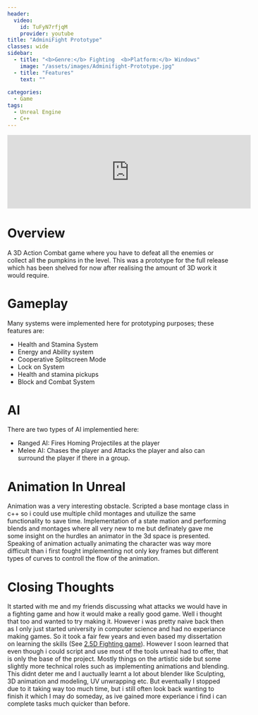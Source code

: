 ```yaml
---
header:
  video:
    id: TuFyN7rfjqM
    provider: youtube
title: "AdminiFight Prototype"
classes: wide
sidebar:
  - title: "<b>Genre:</b> Fighting  <b>Platform:</b> Windows"
    image: "/assets/images/Adminifight-Prototype.jpg"
  - title: "Features"
    text: ""
    
categories:
  - Game
tags:
  - Unreal Engine
  - C++
---
```

<iframe frameborder="0" src="https://itch.io/embed/1133264?bg_color=8e9cd2" width="552" height="167"><a href="https://kayofways.itch.io/adminifight-prototype">AdminiFight-Prototype by KayOfWays</a></iframe>

# Overview
A 3D Action Combat game where you have to defeat all the enemies or collect all the pumpkins in the level. 
This was a prototype for the full release which has been shelved for now after realising the amount of 3D work it would require.

# Gameplay

Many systems were implemented here for prototyping purposes; these features are:
- Health and Stamina System
- Energy and Ability system
- Cooperative Splitscreen Mode
- Lock on System
- Health and stamina pickups
- Block and Combat System

# AI

There are two types of AI implementied here:
- Ranged AI: Fires Homing Projectiles at the player
- Melee AI: Chases the player and Attacks the player and also can surround the player if there in a group.

# Animation In Unreal
Animation was a very interesting obstacle. Scripted a base montage class in c++ so i could use multiple child montages and utuilize the same functionality to save time.
Implementation of a state mation and performing blends and montages where all very new to me but definately gave me some insight on the hurdles an animator in the 3d space is presented.
Speaking of animation actually animating the character was way more difficult than i first fought implementing not only key frames but different types of curves to controll the flow of the animation.

# Closing Thoughts
It started with me and my friends discussing what attacks we would have in a fighting game and how it would make a really good game. Well i thought that too and wanted to try making it. However i was pretty naive back then as I only just started university in computer science and had no experiance making games. 
So it took a fair few years and even based my dissertation on learning the skills (See [2.5D Fighting game](https://kayway.github.io/game/2.5D-Fighting-Game/)).
However I soon learned that even though i could script and use most of the tools unreal had to offer, that is only the base of the project.
Mostly things on the artistic side but some slightly more technical roles such as implementing animations and blending.
This didnt deter me and I auctually learnt a lot about blender like Sculpting, 3D animation and modeling, UV unwrapping etc.
But eventually I stopped due to it taking way too much time, but i still often look back wanting to finish it which I may do someday, as ive gained more experiance i find i can complete tasks much quicker than before.